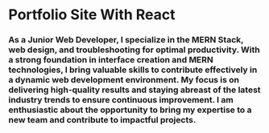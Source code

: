 # Portfolio Site With React

### As a Junior Web Developer, I specialize in the MERN Stack, web design, and troubleshooting for optimal productivity. With a strong foundation in interface creation and MERN technologies, I bring valuable skills to contribute effectively in a dynamic web development environment. My focus is on delivering high-quality results and staying abreast of the latest industry trends to ensure continuous improvement. I am enthusiastic about the opportunity to bring my expertise to a new team and contribute to impactful projects.